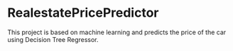 # RealestatePricePredictor
This project is based on machine learning and predicts the price of the car using Decision Tree Regressor.
